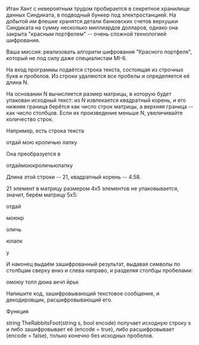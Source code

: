 Итан Хант с невероятным трудом пробирается в секретное хранилище данных Синдиката, в подводный бункер под электростанцией. На добытой им флешке хранятся детали банковских счетов верхушки Синдиката на сумму несколько миллиардов долларов, однако она закрыта "красным портфелем" -- очень сложной технологией шифрования.


Ваша миссия: реализовать алгоритм шифрования "Красного портфеля", который не под силу даже специалистам MI-6.

На вход программы подаётся строка текста, состоящая из строчных букв и пробелов. Из строки удаляются все пробелы и определяется её длина N.

На основании N вычисляется размер матрицы, в которую будет упакован исходный текст: из N извлекается квадратный корень, и его нижняя граница берётся как число строк матрицы, а верхняя граница -- как число столбцов. Если их произведение меньше N, увеличивайте количество строк.

Например, есть строка текста

отдай мою кроличью лапку

Она преобразуется в

отдаймоюкроличьюлапку

Длина этой строки -- 21, квадратный корень -- 4.58.

21 элемент в матрицу размером 4x5 элементов не упаковывается, значит, берём матрицу 5x5:


отдай

моюкр

оличь

юлапк

у

И наконец выдаём зашифрованный результат, выдавая символы по столбцам сверху вниз и слева направо, и разделяя столбцы пробелами:

омоюу толл дюиа акчп йрьк

Напишите код, зашифровывающий текстовое сообщение, и декодировщик, расшифровывающий его.

Функция

string TheRabbitsFoot(string s, bool encode)
получает исходную строку s и либо зашифровывает её (encode = true), либо расшифровывает (encode = false), только конечно без исходных пробелов.